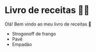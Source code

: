# Livro de receitas 🧑‍🍳

Olá! Bem vindo ao meu livro de receitas 🥞

- Strogonoff de frango
- Pavê
- Empadão
